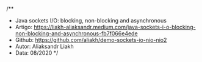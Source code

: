 /**
 * Java sockets I/O: blocking, non-blocking and asynchronous
 * Artigo: https://liakh-aliaksandr.medium.com/java-sockets-i-o-blocking-non-blocking-and-asynchronous-fb7f066e4ede
 * Github: https://github.com/aliakh/demo-sockets-io-nio-nio2
 * Autor: Aliaksandr Liakh
 * Data: 08/2020
 */

